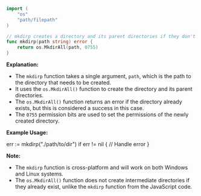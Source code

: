```go
import (
	"os"
	"path/filepath"
)

// mkdirp creates a directory and its parent directories if they don't exist.
func mkdirp(path string) error {
	return os.MkdirAll(path, 0755)
}
```

**Explanation:**

* The `mkdirp` function takes a single argument, `path`, which is the path to the directory that needs to be created.
* It uses the `os.MkdirAll()` function to create the directory and its parent directories.
* The `os.MkdirAll()` function returns an error if the directory already exists, but this is considered a success in this case.
* The `0755` permission bits are used to set the permissions of the newly created directory.

**Example Usage:**

err := mkdirp("./path/to/dir")
if err != nil {
	// Handle error
}

**Note:**

* The `mkdirp` function is cross-platform and will work on both Windows and Linux systems.
* The `os.MkdirAll()` function does not create intermediate directories if they already exist, unlike the `mkdirp` function from the JavaScript code.
